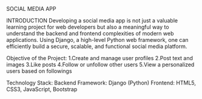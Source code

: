 SOCIAL MEDIA APP

INTRODUCTION 
Developing a social media app is not just a valuable learning project for web developers but also a meaningful way to understand the backend and frontend complexities of modern web applications. Using Django, a high-level Python web framework, one can efficiently build a secure, scalable, and functional social media platform.

Objective of the Project:
1.Create and manage user profiles
2.Post text and images
3.Like posts
4.Follow or unfollow other users
5.View a personalized users based on followings

Technology Stack:
Backend Framework: Django (Python)
Frontend: HTML5, CSS3, JavaScript, Bootstrap

